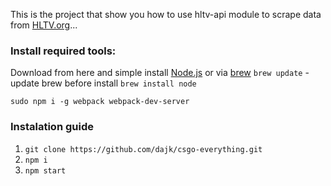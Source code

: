 This is the project that show you how to use hltv-api module to scrape data from [HLTV.org](http://www.hltv.org/)...

### Install required tools: ###
Download from here and simple install [Node.js](https://nodejs.org/en/download/) or via [brew](http://brew.sh/)
`brew update` - update brew before install
`brew install node`

`sudo npm i -g webpack webpack-dev-server`

### Instalation guide ###

1. `git clone https://github.com/dajk/csgo-everything.git`
2. `npm i`
3. `npm start`
